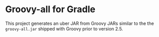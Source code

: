 Groovy-all for Gradle
=====================

This project generates an uber JAR from Groovy JARs similar to the the `groovy-all.jar` shipped with Groovy prior to version 2.5.
